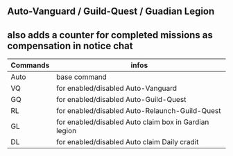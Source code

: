 Auto-Vanguard / Guild-Quest / Guadian Legion
---
also adds a counter for completed missions as compensation in notice chat<br>
---

Commands | infos
--- | ---
Auto | base command
VQ | for enabled/disabled Auto-Vanguard
GQ | for enabled/disabled Auto-Guild-Quest
RL | for enabled/disabled Auto-Relaunch-Guild-Quest
GL | for enabled/disabled Auto claim box in Gardian legion
DL | for enabled/disabled Auto claim Daily cradit 
